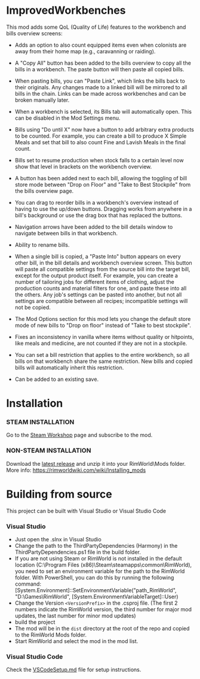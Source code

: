 # ImprovedWorkbenches

This mod adds some QoL (Quality of Life) features to the workbench and bills overview screens:

- Adds an option to also count equipped items even when colonists are away from their home map (e.g., caravanning or raiding).

- A "Copy All" button has been added to the bills overview to copy all the bills in a workbench. The paste button will then paste all copied bills.

- When pasting bills, you can "Paste Link", which links the bills back to their originals. Any changes made to a linked bill will be mirrored to all bills in the chain. Links can be made across workbenches and can be broken manually later.

- When a workbench is selected, its Bills tab will automatically open. This can be disabled in the Mod Settings menu.

- Bills using "Do until X" now have a button to add arbitrary extra products to be counted. For example, you can create a bill to produce X Simple Meals and set that bill to also count Fine and Lavish Meals in the final count.

- Bills set to resume production when stock falls to a certain level now show that level in brackets on the workbench overview.

- A button has been added next to each bill, allowing the toggling of bill store mode between "Drop on Floor" and "Take to Best Stockpile" from the bills overview page.

- You can drag to reorder bills in a workbench's overview instead of having to use the up/down buttons. Dragging works from anywhere in a bill's background or use the drag box that has replaced the buttons.

- Navigation arrows have been added to the bill details window to navigate between bills in that workbench.

- Ability to rename bills.

- When a single bill is copied, a "Paste Into" button appears on every other bill, in the bill details and workbench overview screen. This button will paste all compatible settings from the source bill into the target bill, except for the output product itself. For example, you can create a number of tailoring jobs for different items of clothing, adjust the production counts and material filters for one, and paste these into all the others. Any job's settings can be pasted into another, but not all settings are compatible between all recipes; incompatible settings will not be copied.

- The Mod Options section for this mod lets you change the default store mode of new bills to "Drop on floor" instead of "Take to best stockpile".

- Fixes an inconsistency in vanilla where items without quality or hitpoints, like meals and medicine, are not counted if they are not in a stockpile.

- You can set a bill restriction that applies to the entire workbench, so all bills on that workbench share the same restriction. New bills and copied bills will automatically inherit this restriction.

- Can be added to an existing save.

# Installation

### STEAM INSTALLATION

Go to the [Steam Workshop](https://steamcommunity.com/sharedfiles/filedetails/?id=935982361&) page and subscribe to the mod.

### NON-STEAM INSTALLATION

Download the [latest release](https://github.com/Falconne/ImprovedWorkbenches/releases) and unzip it into your RimWorld\Mods folder.  
More info: https://rimworldwiki.com/wiki/Installing_mods

# Building from source

This project can be built with Visual Studio or Visual Studio Code

### Visual Studio
- Just open the .slnx in Visual Studio
- Change the path to the ThirdPartyDependencies (Harmony) in the ThirdPartyDependencies.ps1 file in the build folder.
- If you are not using Steam or RimWorld is not installed in the default location (C:\Program Files (x86)\Steam\steamapps\common\RimWorld), you need to set an environment variable for the path to the RimWorld folder. 
With PowerShell, you can do this by running the following command: [System.Environment]::SetEnvironmentVariable("path_RimWorld", "D:\Games\RimWorld", [System.EnvironmentVariableTarget]::User)
- Change the Version `<VersionPrefix>` in the .csproj file. (The first 2 numbers indicate the RimWorld version, the third number for major mod updates, the last number for minor mod updates)
- build the project
- The mod will be in the `dist` directory at the root of the repo and copied to the RimWorld Mods folder.
- Start RimWorld and select the mod in the mod list.

### Visual Studio Code

Check the [VSCodeSetup.md](.vscode/VSCodeSetup.md) file for setup instructions.